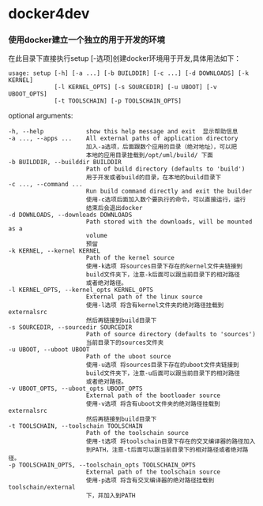# docker4dev

### 使用docker建立一个独立的用于开发的环境

在此目录下直接执行setup [-选项]创建docker环境用于开发,具体用法如下：

    usage: setup [-h] [-a ...] [-b BUILDDIR] [-c ...] [-d DOWNLOADS] [-k KERNEL]
                 [-l KERNEL_OPTS] [-s SOURCEDIR] [-u UBOOT] [-v UBOOT_OPTS]
                 [-t TOOLSCHAIN] [-p TOOLSCHAIN_OPTS]

optional arguments:

	-h, --help            show this help message and exit  显示帮助信息
	-a ..., --apps ...    All external paths of application directory 
                          加入-a选项，后面跟数个应用的目录（绝对地址），可以把
                          本地的应用目录挂载到/opt/uml/build/ 下面
	-b BUILDDIR, --builddir BUILDDIR
                          Path of build directory (defaults to 'build')
                          用于开发或者build的目录，在本地的build目录下
	-c ..., --command ...
                          Run build command directly and exit the builder
                          使用-c选项后面加入数个要执行的命令，可以直接运行，运行
                          结束后会退出docker
	-d DOWNLOADS, --downloads DOWNLOADS
                          Path stored with the downloads, will be mounted as a
                          volume
                          预留
	-k KERNEL, --kernel KERNEL
                          Path of the kernel source
                          使用-k选项 将sources目录下存在的kernel文件夹链接到
                          build文件夹下，注意-k后面可以跟当前目录下的相对路径
                          或者绝对路径。
	-l KERNEL_OPTS, --kernel_opts KERNEL_OPTS
                          External path of the linux source
                          使用-l选项 将含有kernel文件夹的绝对路径挂载到externalsrc
                          然后再链接到build目录下
	-s SOURCEDIR, --sourcedir SOURCEDIR
                          Path of source directory (defaults to 'sources')
                          当前目录下的sources文件夹
	-u UBOOT, --uboot UBOOT
                          Path of the uboot source
                          使用-u选项 将sources目录下存在的uboot文件夹链接到
                          build文件夹下，注意-u后面可以跟当前目录下的相对路径
                          或者绝对路径。
	-v UBOOT_OPTS, --uboot_opts UBOOT_OPTS
                          External path of the bootloader source
                          使用-v选项 将含有uboot文件夹的绝对路径挂载到externalsrc
                          然后再链接到build目录下
	-t TOOLSCHAIN, --toolschain TOOLSCHAIN
                          Path of the toolschain source
                          使用-t选项 将toolschain目录下存在的交叉编译器的路径加入
                          到PATH，注意-t后面可以跟当前目录下的相对路径或者绝对路径。
	-p TOOLSCHAIN_OPTS, --toolschain_opts TOOLSCHAIN_OPTS
                          External path of the toolschain source
                          使用-p选项 将含有交叉编译器的绝对路径挂载到toolschain/external
                          下，并加入到PATH
